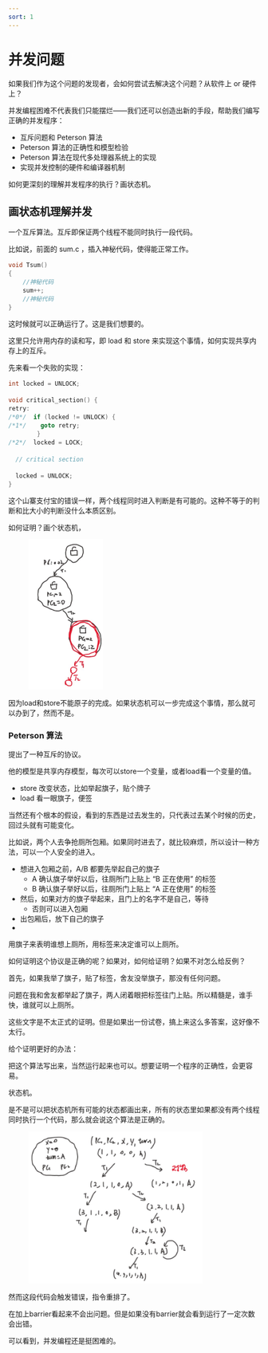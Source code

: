 ```yaml
---
sort: 1
---
```

# 并发问题

如果我们作为这个问题的发现者，会如何尝试去解决这个问题？从软件上 or 硬件上？

并发编程困难不代表我们只能摆烂——我们还可以创造出新的手段，帮助我们编写正确的并发程序：
- 互斥问题和 Peterson 算法
- Peterson 算法的正确性和模型检验
- Peterson 算法在现代多处理器系统上的实现
- 实现并发控制的硬件和编译器机制


如何更深刻的理解并发程序的执行？画状态机。

## 画状态机理解并发

一个互斥算法。互斥即保证两个线程不能同时执行一段代码。

比如说，前面的 sum.c ，插入神秘代码，使得能正常工作。

```c
void Tsum()
{
    //神秘代码
    sum++;
    //神秘代码
}
```

这时候就可以正确运行了。这是我们想要的。

这里只允许用内存的读和写，即 load 和 store 来实现这个事情，如何实现共享内存上的互斥。

先来看一个失败的实现：
```c
int locked = UNLOCK;

void critical_section() {
retry:
/*0*/  if (locked != UNLOCK) {
/*1*/    goto retry;
        }
/*2*/  locked = LOCK;

  // critical section

  locked = UNLOCK;
}
```
这个山寨支付宝的错误一样，两个线程同时进入判断是有可能的。这种不等于的判断和比大小的判断没什么本质区别。

如何证明？画个状态机，

<figure>
  <img src="./images/失败的互斥.png" width=150>
</figure>

因为load和store不能原子的完成。如果状态机可以一步完成这个事情，那么就可以办到了，然而不是。

### Peterson 算法

提出了一种互斥的协议。

他的模型是共享内存模型，每次可以store一个变量，或者load看一个变量的值。
- store 改变状态，比如举起旗子，贴个牌子
- load 看一眼旗子，便签

当然还有个根本的假设，看到的东西是过去发生的，只代表过去某个时候的历史，回过头就有可能变化。

比如说，两个人去争抢厕所包厢。如果同时进去了，就比较麻烦，所以设计一种方法，可以一个人安全的进入。

- 想进入包厢之前，A/B 都要先举起自己的旗子
  - A 确认旗子举好以后，往厕所门上贴上 “B 正在使用” 的标签
  - B 确认旗子举好以后，往厕所门上贴上 “A 正在使用” 的标签
- 然后，如果对方的旗子举起来，且门上的名字不是自己，等待
  - 否则可以进入包厢
- 出包厢后，放下自己的旗子
- 
用旗子来表明谁想上厕所，用标签来决定谁可以上厕所。

如何证明这个协议是正确的呢？如果对，如何给证明？如果不对怎么给反例？

首先，如果我举了旗子，贴了标签，舍友没举旗子，那没有任何问题。

问题在我和舍友都举起了旗子，两人闭着眼把标签往门上贴。所以精髓是，谁手快，谁就可以上厕所。

这些文字是不太正式的证明。但是如果出一份试卷，搞上来这么多答案，这好像不太行。


给个证明更好的办法：

把这个算法写出来，当然运行起来也可以。想要证明一个程序的正确性，会更容易。

状态机。

是不是可以把状态机所有可能的状态都画出来，所有的状态里如果都没有两个线程同时执行一个代码，那么就会说这个算法是正确的。

<figure>
  <img src="./images/peterson.png" width=350>
</figure>

然而这段代码会触发错误，指令重排了。

在加上barrier看起来不会出问题。但是如果没有barrier就会看到运行了一定次数会出错。

可以看到，并发编程还是挺困难的。




